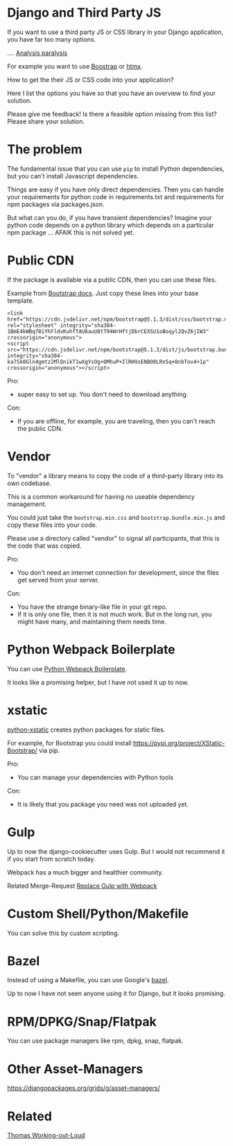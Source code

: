# Django and Third Party JS

If you want to use a third party JS or CSS library in your Django application,
you have far too many options.

.... [Analysis paralysis](https://en.wikipedia.org/wiki/Analysis_paralysis)

For example you want to use [Boostrap](//getbootstrap.com/) or [htmx](//htmx.org).

How to get the their JS or CSS code into your application?

Here I list the options you have so that you have an overview to find
your solution.

Please give me feedback! Is there a feasible option missing from this list? Please share your solution.

# The problem

The fundamental issue that you can use `pip` to install Python dependencies, but you can't install
Javascript dependencies.

Things are easy if you have only direct dependencies. Then you can handle your requirements for python
code in requirements.txt and requirements for npm packages via packages.json.

But what can you do, if you have transient dependencies? Imagine your python code depends on a python library which depends on a particular npm package ... AFAIK this is not solved yet.

# Public CDN

If the package is available via a public CDN, then you can use these files.

Example from [Bootstrap docs](https://getbootstrap.com/docs/5.1/getting-started/download/#cdn-via-jsdelivr). Just copy these
lines into your base template.

```
<link href="https://cdn.jsdelivr.net/npm/bootstrap@5.1.3/dist/css/bootstrap.min.css" rel="stylesheet" integrity="sha384-1BmE4kWBq78iYhFldvKuhfTAU6auU8tT94WrHftjDbrCEXSU1oBoqyl2QvZ6jIW3" crossorigin="anonymous">
<script src="https://cdn.jsdelivr.net/npm/bootstrap@5.1.3/dist/js/bootstrap.bundle.min.js" integrity="sha384-ka7Sk0Gln4gmtz2MlQnikT1wXgYsOg+OMhuP+IlRH9sENBO0LRn5q+8nbTov4+1p" crossorigin="anonymous"></script>
```

Pro:

* super easy to set up. You don't need to download anything.

Con:

* If you are offline, for example, you are traveling, then you can't reach the public CDN.

# Vendor

To "vendor" a library means to copy the code of a third-party library into its own codebase.

This is a common workaround for having no useable dependency management.

You could just take the `bootstrap.min.css` and `bootstrap.bundle.min.js` and copy these
files into your code.

Please use a directory called "vendor" to signal all participants, that this is the code that was copied.

Pro:

* You don't need an internet connection for development, since the files get served from your server.

Con:

* You have the strange binary-like file in your git repo.
* If it is only one file, then it is not much work. But in the long run, you might have many, and maintaining them needs time.

# Python Webpack Boilerplate

You can use [Python Webpack Boilerplate](https://github.com/AccordBox/python-webpack-boilerplate).

It looks like a promising helper, but I have not used it up to now.



# xstatic

[python-xstatic](//xstatic.readthedocs.io/en/latest/) creates python packages for static files.
 
For example, for Bootstrap you could install https://pypi.org/project/XStatic-Bootstrap/ via pip.

Pro:

* You can manage your dependencies with Python tools

Con:

* It is likely that you package you need was not uploaded yet.

# Gulp

Up to now the django-cookiecutter uses Gulp. But I would not recommend it if you start from scratch today.

Webpack has a much bigger and healthier community.

Related Merge-Request [Replace Gulp with Webpack](https://github.com/cookiecutter/cookiecutter-django/pull/3106)

# Custom Shell/Python/Makefile

You can solve this by custom scripting.

# Bazel

Instead of using a Makefile, you can use Google's [bazel](https://bazel.build/).

Up to now I have not seen anyone using it for Django, but it looks promising.

# RPM/DPKG/Snap/Flatpak

You can use package managers like rpm, dpkg, snap, flatpak.


# Other Asset-Managers

https://djangopackages.org/grids/g/asset-managers/

# Related

[Thomas Working-out-Loud](//github.com/guettli/wol)

